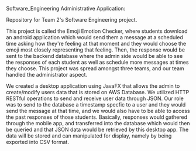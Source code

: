 Software_Engineering Administrative Application:

Repository for Team 2's Software Engineering project.

This project is called the Emoji Emotion Checker, where students download an android application which would send them a message at a scheduled time asking how they're feeling at that moment and they would choose the emoji most closely representing that feeling. Then, the response would be sent to the backend database where the admin side would be able to see the responses of each student as well as schedule more messages at times they choose. This project  was spread amongst three teams, and our team handled the administrator aspect.


We created a desktop application using JavaFX that allows the admin to create/modify users data that is stored on AWS Database. We utilized HTTP RESTful operations to send and receive user data through JSON. Our role was to send to the database a timestamp specfic to a user and they would send the message at that time, and we would also have to be able to access the past responses of those students. Basically, responses would gathered through the mobile app, and transferred into the database which would then be queried and that JSON data would be retrieved by this desktop app. The data will be stored and can manipulated for display, namely by being exported into CSV format.

